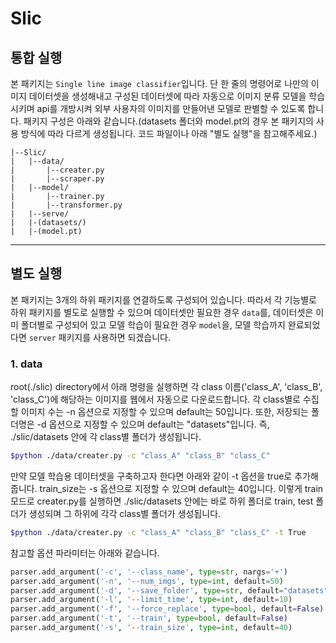 # Slic

## 통합 실행

본 패키지는 `Single line image classifier`입니다. 단 한 줄의 명령어로 나만의 이미지 데이터셋을 생성해내고 구성된 데이터셋에 따라 자동으로 이미지 분류 모델을 학습시키며 api를 개방시켜 외부 사용자의 이미지를 만들어낸 모델로 판별할 수 있도록 합니다. 패키지 구성은 아래와 같습니다.(datasets 폴더와 model.pt의 경우 본 패키지의 사용 방식에 따라 다르게 생성됩니다. 코드 파일이나 아래 "별도 실행"을 참고해주세요.)

```bsh
|--Slic/
|   |--data/
|       |--creater.py
|       |--scraper.py
|   |--model/
|       |--trainer.py
|       |--transformer.py
|   |--serve/
|   |-(datasets/)
|   |-(model.pt)

```
---
## 별도 실행

본 패키지는 3개의 하위 패키지를 연결하도록 구성되어 있습니다. 따라서 각 기능별로 하위 패키지를 별도로 실행할 수 있으며 데이터셋만 필요한 경우 `data`를, 데이터셋은 이미 폴더별로 구성되어 있고 모델 학습이 필요한 경우 `model`을, 모델 학습까지 완료되었다면 `server` 패키지를 사용하면 되겠습니다.

### 1. data

root(./slic) directory에서 아래 명령을 실행하면 각 class 이름('class_A', 'class_B', 'class_C')에 해당하는 이미지를 웹에서 자동으로 다운로드합니다. 각 class별로 수집할 이미지 수는 -n 옵션으로 지정할 수 있으며 default는 50입니다. 또한, 저장되는 폴더명은 -d 옵션으로 지정할 수 있으며 default는 "datasets"입니다. 즉, ./slic/datasets 안에 각 class별 폴더가 생성됩니다.
```sh
$python ./data/creater.py -c "class_A" "class_B" "class_C"
```

만약 모델 학습용 데이터셋을 구축하고자 한다면 아래와 같이 -t 옵션을 true로 추가해줍니다. train_size는 -s 옵션으로 지정할 수 있으며 default는 40입니다. 이렇게 train 모드로 creater.py를 실행하면 ./slic/datasets 안에는 바로 하위 폴더로 train, test 폴더가 생성되며 그 하위에 각각 class별 폴더가 생성됩니다.
```sh
$python ./data/creater.py -c "class_A" "class_B" "class_C" -t True
```

참고할 옵션 파라미터는 아래와 같습니다.
```python
parser.add_argument('-c', '--class_name', type=str, nargs='+')
parser.add_argument('-n', '--num_imgs', type=int, default=50)
parser.add_argument('-d', '--save_folder', type=str, default="datasets")
parser.add_argument('-l', '--limit_time', type=int, default=10)
parser.add_argument('-f', '--force_replace', type=bool, default=False)
parser.add_argument('-t', '--train', type=bool, default=False)
parser.add_argument('-s', '--train_size', type=int, default=40)
```
